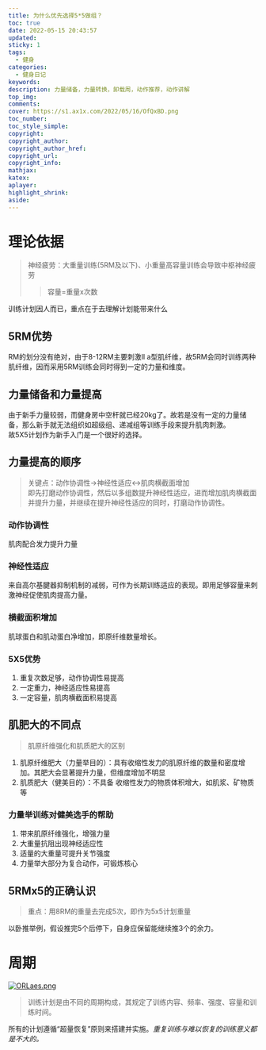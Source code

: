```yaml
---
title: 为什么优先选择5*5做组？
toc: true
date: 2022-05-15 20:43:57
updated:
sticky: 1
tags:
  - 健身
categories:
  - 健身日记
keywords:
description: 力量储备，力量转换，卸载周，动作推荐，动作讲解
top_img:
comments:
cover: https://s1.ax1x.com/2022/05/16/OfQxBD.png
toc_number:
toc_style_simple:
copyright:
copyright_author:
copyright_author_href:
copyright_url:
copyright_info:
mathjax:
katex:
aplayer:
highlight_shrink:
aside:
---
```

# 理论依据
> 神经疲劳：大重量训练(5RM及以下)、小重量高容量训练会导致中枢神经疲劳   
>> 容量=重量x次数   
> 
   
训练计划因人而已，重点在于去理解计划能带来什么   


## 5RM优势
RM的划分没有绝对，由于8-12RM主要刺激II a型肌纤维，故5RM会同时训练两种肌纤维，因而采用5RM训练会同时得到一定的力量和维度。
## 力量储备和力量提高
由于新手力量较弱，而健身房中空杆就已经20kg了。故若是没有一定的力量储备，那么新手就无法组织如超级组、递减组等训练手段来提升肌肉刺激。   
故5X5计划作为新手入门是一个很好的选择。
## 力量提高的顺序
> 关键点：动作协调性->神经性适应<->肌肉横截面增加   
即先打磨动作协调性，然后以多组数提升神经性适应，进而增加肌肉横截面并提升力量，并继续在提升神经性适应的同时，打磨动作协调性。
### 动作协调性
肌肉配合发力提升力量
### 神经性适应
来自高尔基腱器抑制机制的减弱，可作为长期训练适应的表现。即用足够容量来刺激神经促使肌肉提高力量。
### 横截面积增加
肌球蛋白和肌动蛋白净增加，即原纤维数量增长。
### 5X5优势

1. 重复次数足够，动作协调性易提高  
2. 一定重力，神经适应性易提高
3. 一定容量，肌肉横截面积易提高

## 肌肥大的不同点
> 肌原纤维强化和肌质肥大的区别
1. 肌原纤维肥大（力量举目的）：具有收缩性发力的肌原纤维的数量和密度增加。其肥大会显著提升力量，但维度增加不明显
2. 肌质肥大（健美目的）：不具备 收缩性发力的物质体积增大，如肌浆、矿物质等

### 力量举训练对健美选手的帮助
1. 带来肌原纤维强化，增强力量
2. 大重量抗阻出现神经适应性
3. 适量的大重量可提升关节强度
4. 力量举大部分为复合动作，可锻炼核心

## 5RMx5的正确认识
> 重点：用8RM的重量去完成5次，即作为5x5计划重量
> 
以卧推举例，假设推完5个后停下，自身应保留能继续推3个的余力。

# 周期
[![ORLaes.png](https://s1.ax1x.com/2022/05/16/ORLaes.png)](https://imgtu.com/i/ORLaes)    

> 训练计划是由不同的周期构成，其规定了训练内容、频率、强度、容量和训练时间。

所有的计划遵循“超量恢复”原则来搭建并实施。*重复训练与难以恢复的训练意义都是不大的。*


